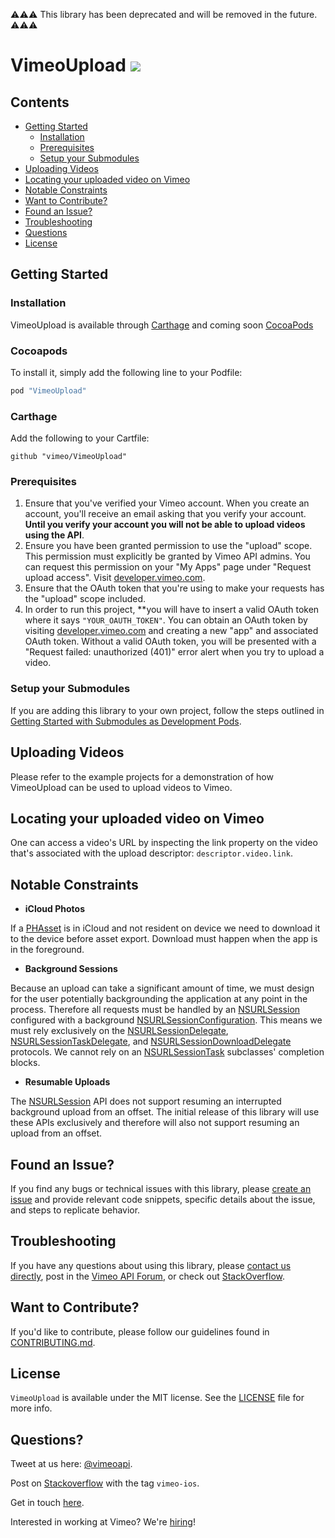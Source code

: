 ⚠️⚠️⚠️ This library has been deprecated and will be removed in the future. ⚠️⚠️⚠️

# VimeoUpload [![](https://circleci.com/gh/vimeo/VimeoUpload.png?style=shield&circle-token=2e7f762969ca311fc851e32d6ef2038f797f7e23)](https://circleci.com/gh/vimeo/VimeoUpload)

## Contents
* [Getting Started](#getting-started)
     * [Installation](#installation)
     * [Prerequisites](#prerequisites)
     * [Setup your Submodules](#setup-your-submodules)
* [Uploading Videos](#uploading-videos)
* [Locating your uploaded video on Vimeo](#locating-your-uploaded-video-on-vimeo)
* [Notable Constraints](#notable-constraints)
* [Want to Contribute?](#want-to-contribute)
* [Found an Issue?](#found-an-issue)
* [Troubleshooting](#troubleshooting)
* [Questions](#questions)
* [License](#license)


## Getting Started

### Installation

VimeoUpload is available through [Carthage](https://github.com/carthage/Carthage) and coming soon [CocoaPods](http://cocoapods.org) 

### Cocoapods

To install it, simply add the following line to your Podfile:

```ruby
pod "VimeoUpload"
```

### Carthage

Add the following to your Cartfile:

```
github "vimeo/VimeoUpload"
```

### Prerequisites

1. Ensure that you've verified your Vimeo account. When you create an account, you'll receive an email asking that you verify your account. **Until you verify your account you will not be able to upload videos using the API**. 
2. Ensure you have been granted permission to use the "upload" scope. This permission must explicitly be granted by Vimeo API admins. You can request this permission on your "My Apps" page under "Request upload access". Visit [developer.vimeo.com](https://developer.vimeo.com/).
3. Ensure that the OAuth token that you're using to make your requests has the "upload" scope included.
4. In order to run this project, **you will have to insert a valid OAuth token where it says `"YOUR_OAUTH_TOKEN"`. You can obtain an OAuth token by visiting [developer.vimeo.com](https://developer.vimeo.com/apps) and creating a new "app" and associated OAuth token. Without a valid OAuth token, you will be presented with a "Request failed: unauthorized (401)" error alert when you try to upload a video.


### Setup your Submodules

If you are adding this library to your own project, follow the steps outlined in [Getting Started with Submodules as Development Pods](https://paper.dropbox.com/doc/Getting-Started-with-Submodules-as-Development-Pods-yRpNbPxIOjzGlcEbecuOC). 

## Uploading Videos

Please refer to the example projects for a demonstration of how VimeoUpload can be used to upload videos to Vimeo.

## Locating your uploaded video on Vimeo

One can access a video's URL by inspecting the link property on the video that's associated with the upload descriptor: `descriptor.video.link`. 

## Notable Constraints

* **iCloud Photos** 

 If a [PHAsset](https://developer.apple.com/library/prerelease/ios/documentation/Photos/Reference/PHAsset_Class/index.html) is in iCloud and not resident on device we need to download it to the device before asset export. Download must happen when the app is in the foreground.

* **Background Sessions** 

 Because an upload can take a significant amount of time, we must design for the user potentially backgrounding the application at any point in the process. Therefore all requests must be handled by an [NSURLSession](https://developer.apple.com/library/ios/documentation/Foundation/Reference/NSURLSession_class/) configured with a background [NSURLSessionConfiguration](https://developer.apple.com/library/prerelease/ios/documentation/Foundation/Reference/NSURLSessionConfiguration_class/index.html). This means we must rely exclusively on the [NSURLSessionDelegate](https://developer.apple.com/library/prerelease/ios/documentation/Foundation/Reference/NSURLSessionDelegate_protocol/index.html), [NSURLSessionTaskDelegate](https://developer.apple.com/library/prerelease/ios/documentation/Foundation/Reference/NSURLSessionTaskDelegate_protocol/index.html#//apple_ref/occ/intf/NSURLSessionTaskDelegate), and [NSURLSessionDownloadDelegate](https://developer.apple.com/library/prerelease/ios/documentation/Foundation/Reference/NSURLSessionDownloadDelegate_protocol/index.html#//apple_ref/occ/intf/NSURLSessionDownloadDelegate) protocols. We cannot rely on an [NSURLSessionTask](https://developer.apple.com/library/prerelease/ios/documentation/Foundation/Reference/NSURLSessionTask_class/index.html) subclasses' completion blocks.
 
* **Resumable Uploads**

 The [NSURLSession](https://developer.apple.com/library/ios/documentation/Foundation/Reference/NSURLSession_class/) API does not support resuming an interrupted background upload from an offset. The initial release of this library will use these APIs exclusively and therefore will also not support resuming an upload from an offset. 

## Found an Issue?

If you find any bugs or technical issues with this library, please [create an issue](https://github.com/vimeo/VimeoUpload/issues) and provide relevant code snippets, specific details about the issue, and steps to replicate behavior.

## Troubleshooting

If you have any questions about using this library, please [contact us directly](https://help.vimeo.com), post in the [Vimeo API Forum](https://vimeo.com/forums/api), or check out [StackOverflow](https://stackoverflow.com/tags/vimeo).

## Want to Contribute?

If you'd like to contribute, please follow our guidelines found in [CONTRIBUTING.md](CONTRIBUTING.md).

## License

`VimeoUpload` is available under the MIT license. See the [LICENSE](LICENSE.md) file for more info.

## Questions?

Tweet at us here: [@vimeoapi](https://twitter.com/vimeoapi).

Post on [Stackoverflow](http://stackoverflow.com/questions/tagged/vimeo-ios) with the tag `vimeo-ios`.

Get in touch [here](https://vimeo.com/help/contact).

Interested in working at Vimeo? We're [hiring](https://vimeo.com/jobs)!
